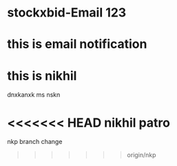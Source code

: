 # stockxbid-Email 123
# this is email notification
# this is nikhil
dnxkanxk
ms nskn

<<<<<<< HEAD
nikhil patro
=======
nkp branch change
>>>>>>> origin/nkp
